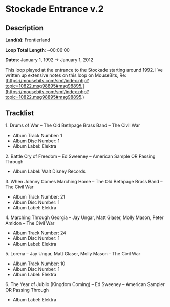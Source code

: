 # Stockade Entrance v.2

## Description

**Land(s)**: Frontierland

**Loop Total Length**: ~00:06:00

**Dates**: January 1, 1992 → January 1, 2012

This loop played at the entrance to the Stockade starting around 1992. I’ve written up extensive notes on this loop on MouseBits, Re: [https://mousebits.com/smf/index.php?topic=10822.msg98895#msg98895.](https://mousebits.com/smf/index.php?topic=10822.msg98895#msg98895.)

## Tracklist

1\. Drums of War – The Old Bethpage Brass Band – The Civil War

- Album Track Number: 1
- Album Disc Number: 1
- Album Label: Elektra

2\. Battle Cry of Freedom – Ed Sweeney – American Sample OR Passing Through

- Album Label: Walt Disney Records

3\. When Johnny Comes Marching Home – The Old Bethpage Brass Band – The Civil War

- Album Track Number: 21
- Album Disc Number: 1
- Album Label: Elektra

4\. Marching Through Georgia – Jay Ungar, Matt Glaser, Molly Mason, Peter Amidon – The Civil War

- Album Track Number: 24
- Album Disc Number: 1
- Album Label: Elektra

5\. Lorena – Jay Ungar, Matt Glaser, Molly Mason – The Civil War

- Album Track Number: 10
- Album Disc Number: 1
- Album Label: Elektra

6\. The Year of Jubilo (Kingdom Coming) – Ed Sweeney – American Sampler OR Passing Through

- Album Label: Elektra
